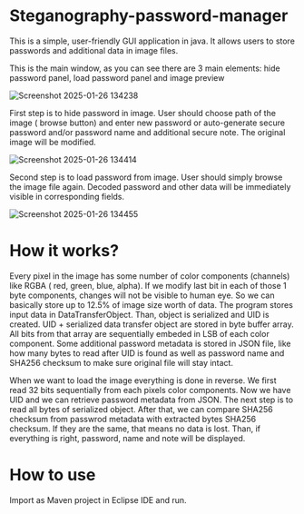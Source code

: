 # Steganography-password-manager
This is a simple, user-friendly GUI application in java. It allows users to store passwords and additional data in image files.

This is the main window, as you can see there are 3 main elements: hide password panel, load password panel and image preview

![Screenshot 2025-01-26 134238](https://github.com/user-attachments/assets/39f0b0ad-b2ba-4fd3-9cb6-8a885ee29d1a)

First step is to hide password in image. User should choose path of the image ( browse button) and enter new password or auto-generate secure password and/or password name and additional secure note. The original image will be modified.

![Screenshot 2025-01-26 134414](https://github.com/user-attachments/assets/2fe5a7d7-2efd-43e9-8a30-aaf35e46b7e3)

Second step is to load password from image. User should simply browse the image file again. Decoded password and other data will be immediately visible in corresponding fields.

![Screenshot 2025-01-26 134455](https://github.com/user-attachments/assets/0d50352b-54db-42b6-bb73-6bd1f23f6a29)

# How it works?
Every pixel in the image has some number of color components (channels) like RGBA ( red, green, blue, alpha). If we modify last bit in each of those 1 byte components, changes will not be visible to human eye. So we can basically store up to 12.5% of image size worth of data. The program stores input data in DataTransferObject. Than, object is serialized and UID is created. UID + serialized data transfer object are stored in byte buffer array. All bits from that array are sequentially embeded in LSB of each color component. Some additional password metadata is stored in JSON file, like how many bytes to read after UID is found as well as password name and SHA256 checksum to make sure original file will stay intact.

When we want to load the image everything is done in reverse. We first read 32 bits sequentially from each pixels color components. Now we have UID and we can retrieve password metadata from JSON. The next step is to read all bytes of serialized object. After that, we can compare SHA256 checksum from passwrod metadata with extracted bytes SHA256 checksum. If they are the same, that means no data is lost. Than, if everything is right, password, name and note will be displayed.

# How to use
Import as Maven project in Eclipse IDE and run.
